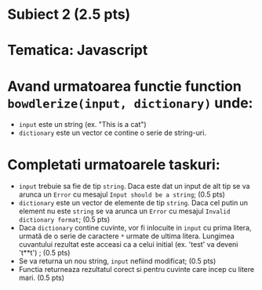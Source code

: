 # Subiect 2 (2.5 pts)
# Tematica: Javascript

# Avand urmatoarea functie function `bowdlerize(input, dictionary)` unde:
- `input` este un string (ex. "This is a cat")
- `dictionary` este un vector ce contine o serie de string-uri.

# Completati urmatoarele taskuri:
- `input` trebuie sa fie de tip `string`. Daca este dat un input de alt tip se va arunca un `Error` cu mesajul `Input should be a string`; (0.5 pts)
- `dictionary` este un vector de elemente de tip `string`. Daca cel putin un element nu este `string` se va arunca un `Error` cu mesajul `Invalid dictionary format`; (0.5 pts)
- Daca `dictionary` contine cuvinte, vor fi inlocuite in `input` cu prima litera, urmată de  o serie de caractere `*` urmate de ultima litera. Lungimea cuvantului rezultat este acceasi ca a celui initial (ex. 'test' va deveni 't**t') ; (0.5 pts)
- Se va returna un nou string, `input` nefiind modificat; (0.5 pts)
- Functia returneaza rezultatul corect si pentru cuvinte care incep cu litere mari. (0.5 pts)